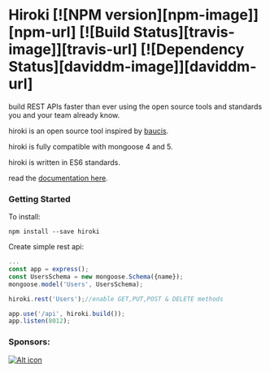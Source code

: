 # Hiroki [![NPM version][npm-image]][npm-url] [![Build Status][travis-image]][travis-url] [![Dependency Status][daviddm-image]][daviddm-url]

 build REST APIs faster than ever using the open source tools and standards you and your team already know.

hiroki is an open source tool inspired by [baucis](https://github.com/wprl/baucis).

hiroki is fully compatible with mongoose 4 and 5.

hiroki is written in ES6 standards.

read the [documentation here](https://ivanhuay.github.io/hiroki/).
### Getting Started
To install:
```
npm install --save hiroki
```

Create simple rest api:
```javascript
...
const app = express();
const UsersSchema = new mongoose.Schema({name});
mongoose.model('Users', UsersSchema);

hiroki.rest('Users');//enable GET,PUT,POST & DELETE methods

app.use('/api', hiroki.build());
app.listen(8012);
```


### Sponsors:

[![Alt icon](https://grava.digital/assets/img/brandFooter.svg)
](https://grava.digital)
